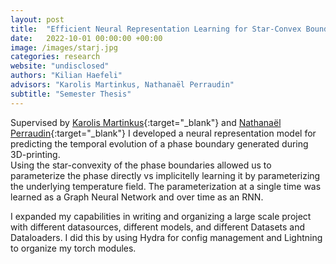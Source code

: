 ```yaml
---
layout: post
title:  "Efficient Neural Representation Learning for Star-Convex Boundaries"
date:   2022-10-01 00:00:00 +00:00
image: /images/starj.jpg
categories: research
website: "undisclosed"
authors: "Kilian Haefeli"
advisors: "Karolis Martinkus, Nathanaël Perraudin"
subtitle: "Semester Thesis"
---
```

Supervised by [Karolis Martinkus](https://disco.ethz.ch/members/mkarolis){:target="_blank"} and [Nathanaël Perraudin](https://perraudin.info){:target="_blank"} I developed a neural representation model for predicting the temporal evolution of a phase boundary generated during 3D-printing.\
Using the star-convexity of the phase boundaries allowed us to parameterize the phase directly vs implicitelly learning it by parameterizing the underlying temperature field. The parameterization at a single time was learned as a Graph Neural Network and over time as an RNN.


I expanded my capabilities in writing and organizing a large scale project with different datasources, different models, and different Datasets and Dataloaders. I did this by using Hydra for config management and Lightning to organize my torch modules.
